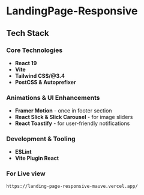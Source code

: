 ﻿# LandingPage-Responsive

## Tech Stack

### Core Technologies
-  **React 19**
-  **Vite**
-  **Tailwind CSS/@3.4**
-  **PostCSS & Autoprefixer**

### Animations & UI Enhancements
- **Framer Motion** - once in footer section
- **React Slick & Slick Carousel** - for image sliders
- **React Toastify** - for user-friendly notifications

### Development & Tooling
- **ESLint**
- **Vite Plugin React**

### For Live view
``````
https://landing-page-responsive-mauve.vercel.app/
